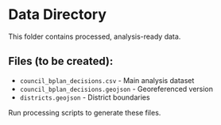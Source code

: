 # Data Directory

This folder contains processed, analysis-ready data.

## Files (to be created):
- `council_bplan_decisions.csv` - Main analysis dataset
- `council_bplan_decisions.geojson` - Georeferenced version
- `districts.geojson` - District boundaries

Run processing scripts to generate these files.
